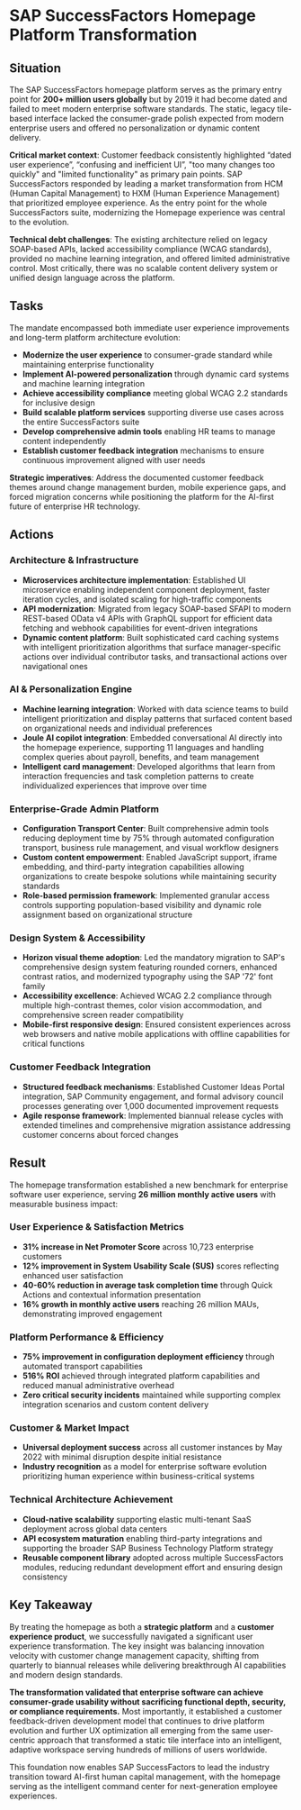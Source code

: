 # **SAP SuccessFactors Homepage Platform Transformation**

## **Situation**

The SAP SuccessFactors homepage platform serves as the primary entry point for **200+ million users globally** but by 2019 it had become dated and failed to meet modern enterprise software standards. The static, legacy tile-based interface lacked the consumer-grade polish expected from modern enterprise users and offered no personalization or dynamic content delivery.

**Critical market context**: Customer feedback consistently highlighted “dated user experience”, “confusing and inefficient UI”, "too many changes too quickly" and "limited functionality" as primary pain points. SAP SuccessFactors responded by leading a market transformation from HCM (Human Capital Management) to HXM (Human Experience Management) that prioritized employee experience. As the entry point for the whole SuccessFactors suite, modernizing the Homepage experience was central to the evolution.

**Technical debt challenges**: The existing architecture relied on legacy SOAP-based APIs, lacked accessibility compliance (WCAG standards), provided no machine learning integration, and offered limited administrative control. Most critically, there was no scalable content delivery system or unified design language across the platform.

## **Tasks**

The mandate encompassed both immediate user experience improvements and long-term platform architecture evolution:

* **Modernize the user experience** to consumer-grade standard while maintaining enterprise functionality  
* **Implement AI-powered personalization** through dynamic card systems and machine learning integration  
* **Achieve accessibility compliance** meeting global WCAG 2.2 standards for inclusive design  
* **Build scalable platform services** supporting diverse use cases across the entire SuccessFactors suite  
* **Develop comprehensive admin tools** enabling HR teams to manage content independently  
* **Establish customer feedback integration** mechanisms to ensure continuous improvement aligned with user needs

**Strategic imperatives**: Address the documented customer feedback themes around change management burden, mobile experience gaps, and forced migration concerns while positioning the platform for the AI-first future of enterprise HR technology.

## **Actions**

### **Architecture & Infrastructure**

* **Microservices architecture implementation**: Established UI microservice enabling independent component deployment, faster iteration cycles, and isolated scaling for high-traffic components  
* **API modernization**: Migrated from legacy SOAP-based SFAPI to modern REST-based OData v4 APIs with GraphQL support for efficient data fetching and webhook capabilities for event-driven integrations  
* **Dynamic content platform**: Built sophisticated card caching systems with intelligent prioritization algorithms that surface manager-specific actions over individual contributor tasks, and transactional actions over navigational ones

### **AI & Personalization Engine**

* **Machine learning integration**: Worked with data science teams to build intelligent prioritization and display patterns that surfaced content based on organizational needs and individual preferences  
* **Joule AI copilot integration**: Embedded conversational AI directly into the homepage experience, supporting 11 languages and handling complex queries about payroll, benefits, and team management  
* **Intelligent card management**: Developed algorithms that learn from interaction frequencies and task completion patterns to create individualized experiences that improve over time

### **Enterprise-Grade Admin Platform**

* **Configuration Transport Center**: Built comprehensive admin tools reducing deployment time by 75% through automated configuration transport, business rule management, and visual workflow designers  
* **Custom content empowerment**: Enabled JavaScript support, iframe embedding, and third-party integration capabilities allowing organizations to create bespoke solutions while maintaining security standards  
* **Role-based permission framework**: Implemented granular access controls supporting population-based visibility and dynamic role assignment based on organizational structure

### **Design System & Accessibility**

* **Horizon visual theme adoption**: Led the mandatory migration to SAP's comprehensive design system featuring rounded corners, enhanced contrast ratios, and modernized typography using the SAP '72' font family  
* **Accessibility excellence**: Achieved WCAG 2.2 compliance through multiple high-contrast themes, color vision accommodation, and comprehensive screen reader compatibility  
* **Mobile-first responsive design**: Ensured consistent experiences across web browsers and native mobile applications with offline capabilities for critical functions

### **Customer Feedback Integration**

* **Structured feedback mechanisms**: Established Customer Ideas Portal integration, SAP Community engagement, and formal advisory council processes generating over 1,000 documented improvement requests  
* **Agile response framework**: Implemented biannual release cycles with extended timelines and comprehensive migration assistance addressing customer concerns about forced changes

## **Result**

The homepage transformation established a new benchmark for enterprise software user experience, serving **26 million monthly active users** with measurable business impact:

### **User Experience & Satisfaction Metrics**

* **31% increase in Net Promoter Score** across 10,723 enterprise customers  
* **12% improvement in System Usability Scale (SUS)** scores reflecting enhanced user satisfaction  
* **40-60% reduction in average task completion time** through Quick Actions and contextual information presentation  
* **16% growth in monthly active users** reaching 26 million MAUs, demonstrating improved engagement

### **Platform Performance & Efficiency**

* **75% improvement in configuration deployment efficiency** through automated transport capabilities  
* **516% ROI** achieved through integrated platform capabilities and reduced manual administrative overhead  
* **Zero critical security incidents** maintained while supporting complex integration scenarios and custom content delivery

### **Customer & Market Impact**

* **Universal deployment success** across all customer instances by May 2022 with minimal disruption despite initial resistance  
* **Industry recognition** as a model for enterprise software evolution prioritizing human experience within business-critical systems

### **Technical Architecture Achievement**

* **Cloud-native scalability** supporting elastic multi-tenant SaaS deployment across global data centers  
* **API ecosystem maturation** enabling third-party integrations and supporting the broader SAP Business Technology Platform strategy  
* **Reusable component library** adopted across multiple SuccessFactors modules, reducing redundant development effort and ensuring design consistency

## **Key Takeaway**

By treating the homepage as both a **strategic platform** and a **customer experience product**, we successfully navigated a significant user experience transformation. The key insight was balancing innovation velocity with customer change management capacity, shifting from quarterly to biannual releases while delivering breakthrough AI capabilities and modern design standards.

**The transformation validated that enterprise software can achieve consumer-grade usability without sacrificing functional depth, security, or compliance requirements.** Most importantly, it established a customer feedback-driven development model that continues to drive platform evolution and further UX optimization all emerging from the same user-centric approach that transformed a static tile interface into an intelligent, adaptive workspace serving hundreds of millions of users worldwide.

This foundation now enables SAP SuccessFactors to lead the industry transition toward AI-first human capital management, with the homepage serving as the intelligent command center for next-generation employee experiences.

